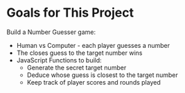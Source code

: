 # Goals for This Project

Build a Number Guesser game:

- Human vs Computer - each player guesses a number
- The closes guess to the target number wins
- JavaScript Functions to build:
  - Generate the secret target number
  - Deduce whose guess is closest to the target number
  - Keep track of player scores and rounds played